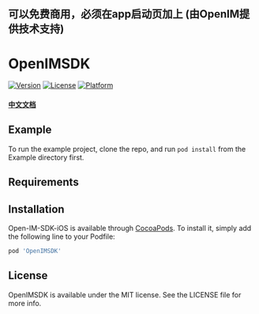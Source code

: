
## 可以免费商用，必须在app启动页加上 (由OpenIM提供技术支持)

# OpenIMSDK

[![Version](https://img.shields.io/cocoapods/v/OpenIMSDKiOS.svg?style=flat)](https://cocoapods.org/pods/OpenIMSDKiOS)
[![License](https://img.shields.io/cocoapods/l/OpenIMSDKiOS.svg?style=flat)](https://cocoapods.org/pods/OpenIMSDKiOS)
[![Platform](https://img.shields.io/cocoapods/p/OpenIMSDKiOS.svg?style=flat)](https://cocoapods.org/pods/OpenIMSDKiOS)

#### [中文文档](https://github.com/OpenIMSDK/OpenIM-Docs/blob/main/docs/client_doc/ios.md)

## Example

To run the example project, clone the repo, and run `pod install` from the Example directory first.

## Requirements

## Installation

Open-IM-SDK-iOS is available through [CocoaPods](https://cocoapods.org). To install
it, simply add the following line to your Podfile:

```ruby
pod 'OpenIMSDK'
```

## License

OpenIMSDK is available under the MIT license. See the LICENSE file for more info.

